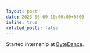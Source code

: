 ```yaml
---
layout: post
date: 2023-06-09 10:00:00+0800
inline: true
related_posts: false
---
```


Started internship at [ByteDance](https://www.bytedance.com/en).
